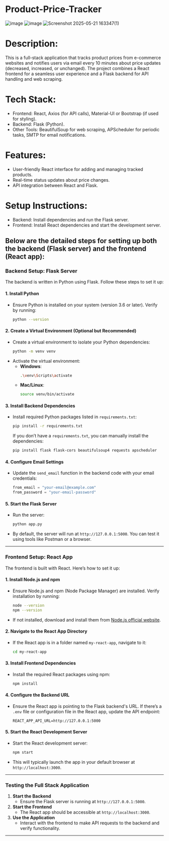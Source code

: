 # Product-Price-Tracker
![image](https://github.com/user-attachments/assets/fa5cbaae-4661-4031-9de2-89c0a5239175)
![image](https://github.com/user-attachments/assets/a4efe25a-4f11-426a-8587-2a76c7ee530a)
![Screenshot 2025-05-21 163347(1)](https://github.com/user-attachments/assets/cf19f6a6-8034-48ed-99b0-8e1c384c23b7)



# Description:

This is a full-stack application that tracks product prices from e-commerce websites and notifies users via email every 10 minutes about price updates (decreased, increased, or unchanged). The project combines a React frontend for a seamless user experience and a Flask backend for API handling and web scraping.

# Tech Stack:

* Frontend: React, Axios (for API calls), Material-UI or Bootstrap (if used for styling).
* Backend: Flask (Python).
* Other Tools: BeautifulSoup for web scraping, APScheduler for periodic tasks, SMTP for email notifications.

# Features:

* User-friendly React interface for adding and managing tracked products.
* Real-time status updates about price changes.
* API integration between React and Flask.
  
# Setup Instructions: 

* Backend: Install dependencies and run the Flask server.
* Frontend: Install React dependencies and start the development server.

 Below are the detailed steps for setting up both the **backend** (Flask server) and the **frontend** (React app):
-

### **Backend Setup: Flask Server**
The backend is written in Python using Flask. Follow these steps to set it up:

#### **1. Install Python**
- Ensure Python is installed on your system (version 3.6 or later). Verify by running:
  ```bash
  python --version
  ```

#### **2. Create a Virtual Environment (Optional but Recommended)**
- Create a virtual environment to isolate your Python dependencies:
  ```bash
  python -m venv venv
  ```
- Activate the virtual environment:
  - **Windows**:
    ```bash
    .\venv\Scripts\activate
    ```
  - **Mac/Linux**:
    ```bash
    source venv/bin/activate
    ```

#### **3. Install Backend Dependencies**
- Install required Python packages listed in `requirements.txt`:
  ```bash
  pip install -r requirements.txt
  ```
  If you don’t have a `requirements.txt`, you can manually install the dependencies:
  ```bash
  pip install flask flask-cors beautifulsoup4 requests apscheduler
  ```

#### **4. Configure Email Settings**
- Update the `send_email` function in the backend code with your email credentials:
  ```python
  from_email = "your-email@example.com"
  from_password = "your-email-password"
  ```

#### **5. Start the Flask Server**
- Run the server:
  ```bash
  python app.py
  ```
- By default, the server will run at `http://127.0.0.1:5000`. You can test it using tools like Postman or a browser.

---

### **Frontend Setup: React App**
The frontend is built with React. Here’s how to set it up:

#### **1. Install Node.js and npm**
- Ensure Node.js and npm (Node Package Manager) are installed. Verify installation by running:
  ```bash
  node --version
  npm --version
  ```
- If not installed, download and install them from [Node.js official website](https://nodejs.org).

#### **2. Navigate to the React App Directory**
- If the React app is in a folder named `my-react-app`, navigate to it:
  ```bash
  cd my-react-app
  ```

#### **3. Install Frontend Dependencies**
- Install the required React packages using npm:
  ```bash
  npm install
  ```

#### **4. Configure the Backend URL**
- Ensure the React app is pointing to the Flask backend's URL. If there’s a `.env` file or configuration file in the React app, update the API endpoint:
  ```env
  REACT_APP_API_URL=http://127.0.0.1:5000
  ```

#### **5. Start the React Development Server**
- Start the React development server:
  ```bash
  npm start
  ```
- This will typically launch the app in your default browser at `http://localhost:3000`.

---

### **Testing the Full Stack Application**
1. **Start the Backend**
   - Ensure the Flask server is running at `http://127.0.0.1:5000`.
2. **Start the Frontend**
   - The React app should be accessible at `http://localhost:3000`.
3. **Use the Application**
   - Interact with the frontend to make API requests to the backend and verify functionality.

---



